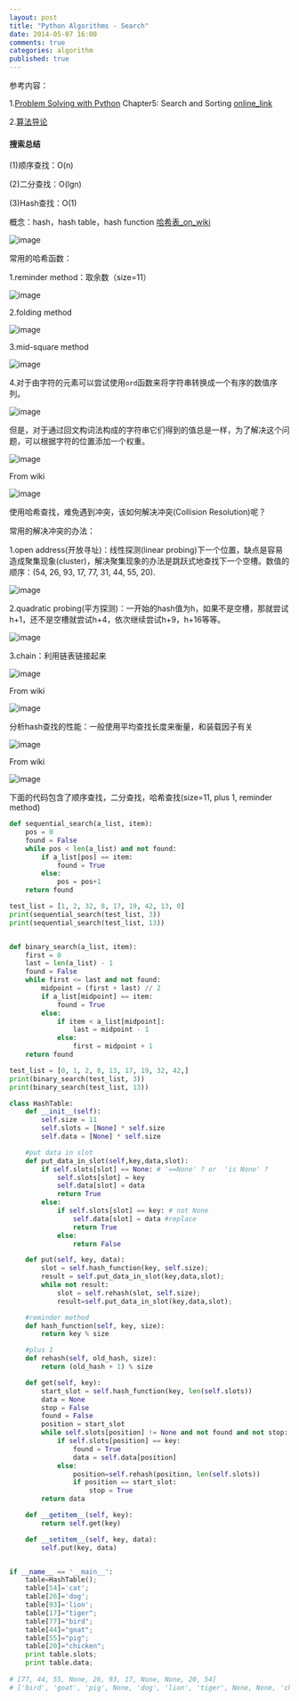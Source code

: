 ```yaml
---
layout: post
title: "Python Algorithms - Search"
date: 2014-05-07 16:00
comments: true
categories: algorithm
published: true
---
```


参考内容：

1.[Problem Solving with Python](http://interactivepython.org/courselib/static/pythonds/index.html)
Chapter5: Search and Sorting [online_link](http://interactivepython.org/courselib/static/pythonds/SortSearch/searching.html#searching)

2.[算法导论](http://en.wikipedia.org/wiki/Introduction_to_Algorithms)

#### 搜索总结

(1)顺序查找：O(n)

(2)二分查找：O(lgn)

(3)Hash查找：O(1)

概念：hash，hash table，hash function [哈希表_on_wiki](http://zh.wikipedia.org/wiki/%E5%93%88%E5%B8%8C%E8%A1%A8#.E5.A4.84.E7.90.86.E7.A2.B0.E6.92.9E)

![image](http://hujiaweibujidao.github.io/images/201405/hashbasics.png)  

常用的哈希函数：

1.reminder method：取余数（size=11）

![image](http://hujiaweibujidao.github.io/images/201405/reminder.png)

2.folding method

![image](http://hujiaweibujidao.github.io/images/201405/folding.png)

3.mid-square method

![image](http://hujiaweibujidao.github.io/images/201405/mid-square.png)

4.对于由字符的元素可以尝试使用`ord`函数来将字符串转换成一个有序的数值序列。

![image](http://hujiaweibujidao.github.io/images/201405/stringord1.png)

但是，对于通过回文构词法构成的字符串它们得到的值总是一样，为了解决这个问题，可以根据字符的位置添加一个权重。

![image](http://hujiaweibujidao.github.io/images/201405/stringord2.png)

From wiki

![image](http://hujiaweibujidao.github.io/images/201405/hashfun.png)   

使用哈希查找，难免遇到冲突，该如何解决冲突(Collision Resolution)呢？

常用的解决冲突的办法：

1.open address(开放寻址)：线性探测(linear probing)下一个位置，缺点是容易造成聚集现象(cluster)，解决聚集现象的办法是跳跃式地查找下一个空槽。数值的顺序：(54, 26, 93, 17, 77, 31, 44, 55, 20).

![image](http://hujiaweibujidao.github.io/images/201405/linearprob.png)

2.quadratic probing(平方探测)：一开始的hash值为h，如果不是空槽，那就尝试h+1，还不是空槽就尝试h+4，依次继续尝试h+9，h+16等等。

![image](http://hujiaweibujidao.github.io/images/201405/quadraticprob.png)

3.chain：利用链表链接起来

![image](http://hujiaweibujidao.github.io/images/201405/chain.png)

From wiki

![image](http://hujiaweibujidao.github.io/images/201405/hashcollision.png)   

分析hash查找的性能：一般使用平均查找长度来衡量，和装载因子有关

![image](http://hujiaweibujidao.github.io/images/201405/hashanalysis.png)

From wiki

![image](http://hujiaweibujidao.github.io/images/201405/hashefficiency.png)   

下面的代码包含了顺序查找，二分查找，哈希查找(size=11, plus 1, reminder method)

``` python
def sequential_search(a_list, item):
    pos = 0
    found = False
    while pos < len(a_list) and not found:
        if a_list[pos] == item:
            found = True
        else:
            pos = pos+1
    return found

test_list = [1, 2, 32, 8, 17, 19, 42, 13, 0]
print(sequential_search(test_list, 3))
print(sequential_search(test_list, 13))


def binary_search(a_list, item):
    first = 0
    last = len(a_list) - 1
    found = False
    while first <= last and not found:
        midpoint = (first + last) // 2
        if a_list[midpoint] == item:
            found = True
        else:
            if item < a_list[midpoint]:
                last = midpoint - 1
            else:
                first = midpoint + 1
    return found

test_list = [0, 1, 2, 8, 13, 17, 19, 32, 42,]
print(binary_search(test_list, 3))
print(binary_search(test_list, 13))

class HashTable:
    def __init__(self):
        self.size = 11
        self.slots = [None] * self.size
        self.data = [None] * self.size

    #put data in slot
    def put_data_in_slot(self,key,data,slot):
        if self.slots[slot] == None: # '==None' ? or  'is None' ?
            self.slots[slot] = key
            self.data[slot] = data
            return True
        else:
            if self.slots[slot] == key: # not None
                self.data[slot] = data #replace
                return True
            else:
                return False

    def put(self, key, data):
        slot = self.hash_function(key, self.size);
        result = self.put_data_in_slot(key,data,slot);
        while not result:
            slot = self.rehash(slot, self.size);
            result=self.put_data_in_slot(key,data,slot);

    #reminder method
    def hash_function(self, key, size):
        return key % size

    #plus 1
    def rehash(self, old_hash, size):
        return (old_hash + 1) % size

    def get(self, key):
        start_slot = self.hash_function(key, len(self.slots))
        data = None
        stop = False
        found = False
        position = start_slot
        while self.slots[position] != None and not found and not stop:
            if self.slots[position] == key:
                found = True
                data = self.data[position]
            else:
                position=self.rehash(position, len(self.slots))
                if position == start_slot:
                    stop = True
        return data

    def __getitem__(self, key):
        return self.get(key)

    def __setitem__(self, key, data):
        self.put(key, data)


if __name__ == '__main__':
    table=HashTable();
    table[54]='cat';
    table[26]='dog';
    table[93]='lion';
    table[17]="tiger";
    table[77]="bird";
    table[44]="goat";
    table[55]="pig";
    table[20]="chicken";
    print table.slots;
    print table.data;
    
# [77, 44, 55, None, 26, 93, 17, None, None, 20, 54]
# ['bird', 'goat', 'pig', None, 'dog', 'lion', 'tiger', None, None, 'chicken', 'cat']
```
